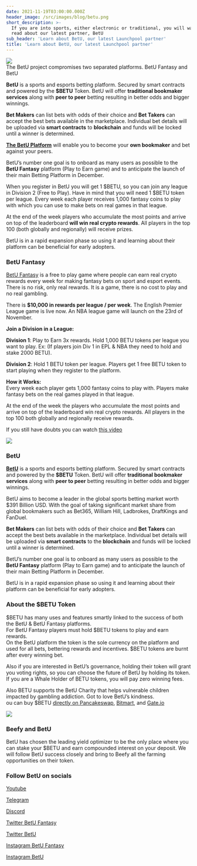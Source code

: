 ```yaml
---
date: 2021-11-19T03:00:00.000Z
header_image: /src/images/blog/betu.png
short_description: >-
  If you are into sports, either electronic or traditional, you will want to
  read about our latest partner, BetU
sub_header: 'Learn about BetU, our latest Launchpool partner'
title: 'Learn about BetU, our latest Launchpool partner'
---
```

![](/src/images/blog/betu.png)  
The BetU project compromises two separated platforms. BetU Fantasy and BetU

**BetU** is a sports and esports betting platform. Secured by smart contracts and powered by the **$BETU** Token. BetU will offer **traditional bookmaker services** along with **peer to peer** betting resulting in better odds and bigger winnings.

**Bet Makers** can list bets with odds of their choice and **Bet Takers** can accept the best bets available in the marketplace. Individual bet details will be uploaded via **smart contracts** to **blockchain** and funds will be locked until a winner is determined.

[**The BetU Platform**](https://www.betu.io) will enable you to become your **own bookmaker** and bet against your peers.

BetU’s number one goal is to onboard as many users as possible to the **BetU Fantasy** platform (Play to Earn game) and to anticipate the launch of their main Betting Platform in December.

When you register in BetU you will get 1 $BETU, so you can join any league in Division 2 (Free to Play). Have in mind that you will need 1 $BETU token per league. Every week each player receives 1,000 fantasy coins to play with which you can use to make bets on real games in that league.

At the end of the week players who accumulate the most points and arrive on top of the leaderboard **will win real crypto rewards**. All players in the top 100 (both globally and regionally) will receive prizes.

BetU is in a rapid expansion phase so using it and learning about their platform can be beneficial for early adopters.

### BetU Fantasy

[BetU Fantasy](http://www.betufantasy.com) is a free to play game where people can earn real crypto rewards every week for making fantasy bets on sport and esport events. There is no risk, only real rewards. It is a game, there is no cost to play and no real gambling.

There is **$10,000 in rewards per league / per week**. The English Premier League game is live now. An NBA league game will launch on the 23rd of November.

**Join a Division in a League:**

**Division 1**: Play to Earn 3x rewards. Hold 1,000 BETU tokens per league you want to play. Ex: (If players join Div 1 in EPL & NBA they need to hold and stake 2000 BETU).

**Division 2**: Hold 1 BETU token per league. Players get 1 free BETU token to start playing when they register to the platform.

**How it Works:**  
Every week each player gets 1,000 fantasy coins to play with. Players make fantasy bets on the real games played in that league.

At the end of the week the players who accumulate the most points and arrive on top of the leaderboard win real crypto rewards. All players in the top 100 both globally and regionally receive rewards.

If you still have doubts you can watch [this video](https://youtu.be/OHUo-F5nGg8)

![](/src/images/blog/2.jpeg)

### BetU

[**BetU**](http://www.betu.io) is a sports and esports betting platform. Secured by smart contracts and powered by the **$BETU** Token. BetU will offer **traditional bookmaker services** along with **peer to peer** betting resulting in better odds and bigger winnings.

BetU aims to become a leader in the global sports betting market worth $391 Billion USD. With the goal of taking significant market share from global bookmakers such as Bet365, William Hill, Ladbrokes, DraftKings and FanDuel.

**Bet Makers** can list bets with odds of their choice and **Bet Takers** can accept the best bets available in the marketplace. Individual bet details will be uploaded via **smart contracts** to the **blockchain** and funds will be locked until a winner is determined.

BetU’s number one goal is to onboard as many users as possible to the **BetU Fantasy** platform (Play to Earn game) and to anticipate the launch of their main Betting Platform in December.

BetU is in a rapid expansion phase so using it and learning about their platform can be beneficial for early adopters.

### About the $BETU Token

$BETU has many uses and features smartly linked to the success of both the BetU & BetU Fantasy platforms.  
For BetU Fantasy players must hold $BETU tokens to play and earn rewards.  
On the BetU platform the token is the sole currency on the platform and used for all bets, bettering rewards and incentives. $BETU tokens are burnt after every winning bet.

Also if you are interested in BetU’s governance, holding their token will grant you voting rights, so you can choose the future of BetU by holding its token. If you are a Whale Holder of BETU tokens, you will pay zero winning fees.

Also BETU supports the BetU Charity that helps vulnerable children impacted by gambling addiction. Got to love BetU’s kindness.  
ou can buy $BETU [directly on Pancakeswap](https://pancakeswap.finance/info/token/0x0df1b3f30865c5b324797f8db9d339514cac4e94), [Bitmart](https://www.bitmart.com/trade/en?symbol=BETU_USDT&layout=basic), and [Gate.io](https://www.gate.io/trade/BETU_USDT)

![](/src/images/blog/1.png)

### Beefy and BetU

BetU has chosen the leading yield optimizer to be the only place where you can stake your $BETU and earn compounded interest on your deposit. We will follow BetU success closely and bring to Beefy all the farming opportunities on their token.

### Follow BetU on socials

[Youtube](https://www.youtube.com/channel/UCgwmS0tGe20H9tz0-_9AWow)

[Telegram](https://t.me/betucommunity)

[Discord](https://discord.gg/betufantasy)

[Twitter BetU Fantasy](https://twitter.com/BetuFantasy)

[Twitter BetU](https://twitter.com/betuglobal)

[Instagram BetU Fantasy](https://www.instagram.com/betufantasy/)

[Instagram BetU](https://www.youtube.com/channel/UCgwmS0tGe20H9tz0-_9AWow)
